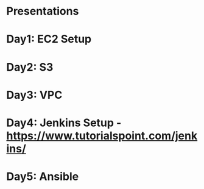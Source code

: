 # Presentations

# Day1: EC2 Setup
# Day2: S3
# Day3: VPC
# Day4: Jenkins Setup - https://www.tutorialspoint.com/jenkins/
# Day5: Ansible
